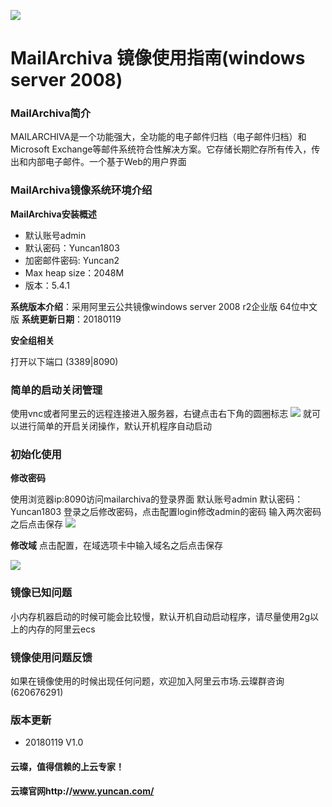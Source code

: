 ![](http://upload-images.jianshu.io/upload_images/3778244-78b69d2af134f21d.png?imageMogr2/auto-orient/strip%7CimageView2/2/w/1240)

# MailArchiva 镜像使用指南(windows server 2008)

### MailArchiva简介

MAILARCHIVA是一个功能强大，全功能的电子邮件归档（电子邮件归档）和Microsoft Exchange等邮件系统符合性解决方案。它存储长期贮存所有传入，传出和内部电子邮件。一个基于Web的用户界面

### MailArchiva镜像系统环境介绍

**MailArchiva安装概述**

- 默认账号admin
- 默认密码：Yuncan1803
- 加密邮件密码: Yuncan2
- Max heap size：2048M
- 版本：5.4.1

**系统版本介绍**：采用阿里云公共镜像windows server 2008 r2企业版 64位中文版
**系统更新日期**：20180119

**安全组相关**

打开以下端口
(3389|8090)

### 简单的启动关闭管理

使用vnc或者阿里云的远程连接进入服务器，右键点击右下角的圆圈标志
![](http://upload-images.jianshu.io/upload_images/3778244-06fc72a981b73ce7.png?imageMogr2/auto-orient/strip%7CimageView2/2/w/720)
就可以进行简单的开启关闭操作，默认开机程序自动启动


### 初始化使用

**修改密码**

使用浏览器ip:8090访问mailarchiva的登录界面
默认账号admin
默认密码：Yuncan1803
登录之后修改密码，点击配置login修改admin的密码
输入两次密码之后点击保存
![](http://upload-images.jianshu.io/upload_images/3778244-bb7f85a7c97065bf.png?imageMogr2/auto-orient/strip%7CimageView2/2/w/720)


**修改域**
点击配置，在域选项卡中输入域名之后点击保存

![](http://upload-images.jianshu.io/upload_images/3778244-91d2cfeb05c2e072.png?imageMogr2/auto-orient/strip%7CimageView2/2/w/720)


### 镜像已知问题

小内存机器启动的时候可能会比较慢，默认开机自动启动程序，请尽量使用2g以上的内存的阿里云ecs

### 镜像使用问题反馈

如果在镜像使用的时候出现任何问题，欢迎加入阿里云市场.云璨群咨询(620676291)

### 版本更新

- 20180119 V1.0

#### 云璨，值得信赖的上云专家！
#### 云璨官网http://www.yuncan.com/

